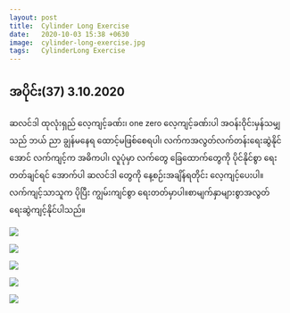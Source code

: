 ```yaml
---
layout: post
title:  Cylinder Long Exercise
date:   2020-10-03 15:38 +0630
image:  cylinder-long-exercise.jpg
tags:   CylinderLong Exercise
---
```

## အပိုင်း(37) 3.10.2020 
ဆလင်ဒါ ထုလုံးရှည် လေ့ကျင့်ခဏ်း၊ one zero လေ့ကျင့်ခဏ်းပါ
အဝန်းဝိုင်းမှန်သမျှသည် ဘယ် ညာ ချွန်မနေရ ထောင့်မဖြစ်စေရပါ၊ လက်ကအလွတ်လက်တန်းရေးဆွဲနိုင်အောင် လက်ကျင့်က အဓိကပါ၊ လူပုံမှာ လက်တွေ ခြေထောက်တွေကို ပိုင်နိုင်စွာ ရေးတတ်ချင်ရင် အောက်ပါ ဆလင်ဒါ တွေကို နေ့စဉ်းအချိန်ရတိုင်း လေ့ကျင့်ပေးပါ။ လက်ကျင့်သာသူက ပိုပြီး ကျွမ်းကျင်စွာ ရေးတတ်မှာပါ။စာမျက်နှာများစွာအလွတ်ရေးဆွဲကျင့်နိုင်ပါသည်။

![]({{site.baseurl}}/img/cylinder-long-exercise/01.jpg)

![]({{site.baseurl}}/img/cylinder-long-exercise/02.jpg)

![]({{site.baseurl}}/img/cylinder-long-exercise/03.jpg)

![]({{site.baseurl}}/img/cylinder-long-exercise/04.jpg)

![]({{site.baseurl}}/img/cylinder-long-exercise/05.jpg)